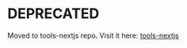 # DEPRECATED

Moved to tools-nextjs repo. Visit it here:
[tools-nextjs](https://github.com/huffmanks/tools-nextjs)
